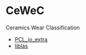 # CeWeC
Ceramics Wear Classification

- [PCL_io_extra](https://github.com/adasta/pcl_io_extra)
- [liblas](https://github.com/libLAS/libLAS)
